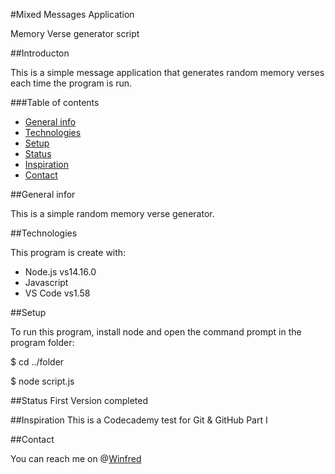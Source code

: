 #Mixed Messages Application

Memory Verse generator script

##Introducton

This is a simple message application that generates random memory verses each time the program is run.

###Table of contents

  * [General info](#general-infor)
  * [Technologies](#technologies)
  * [Setup](#setup)
  * [Status](#status)
  * [Inspiration](#inspiration)
  * [Contact](#contact)

##General infor
   
   This is a simple random memory verse generator.

##Technologies

   This program is create with:
   * Node.js vs14.16.0
   * Javascript 
   * VS Code vs1.58

##Setup

To run this program, install node and open the command prompt in the program folder:
 
 $ cd ../folder

 $ node script.js

 ##Status
     First Version completed 

##Inspiration
    This is a Codecademy test for Git & GitHub Part I

##Contact
 
  You can reach me on @[Winfred](https://www.linkedin.com/in/winfred-tornu-4a616072?lipi=urn%3Ali%3Apage%3Ad_flagship3_profile_view_base_contact_details%3B163Z3c%2FSRfi355%2BZK5Rf%2Bg%3D%3D) 







